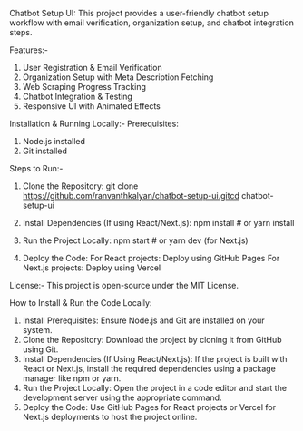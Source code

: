 Chatbot Setup UI: This project provides a user-friendly chatbot setup workflow with email verification, organization setup, and chatbot integration steps.

Features:-
1. User Registration & Email Verification
2. Organization Setup with Meta Description Fetching
3. Web Scraping Progress Tracking
4. Chatbot Integration & Testing
5. Responsive UI with Animated Effects

Installation & Running Locally:-
Prerequisites:
1. Node.js installed
2. Git installed

Steps to Run:-
1. Clone the Repository:
git clone https://github.com/ranvanthkalyan/chatbot-setup-ui.gitcd chatbot-setup-ui

2. Install Dependencies (If using React/Next.js):
npm install  # or yarn install

3. Run the Project Locally:
npm start  # or yarn dev (for Next.js)

4. Deploy the Code:
For React projects: Deploy using GitHub Pages
For Next.js projects: Deploy using Vercel

License:-
This project is open-source under the MIT License.

How to Install & Run the Code Locally:
1. Install Prerequisites:
   Ensure Node.js and Git are installed on your system.
2. Clone the Repository:
   Download the project by cloning it from GitHub using Git.
3. Install Dependencies (If Using React/Next.js):
   If the project is built with React or Next.js, install the required dependencies using a package manager like npm or yarn.
4. Run the Project Locally:
   Open the project in a code editor and start the development server using the appropriate command.
5. Deploy the Code:
   Use GitHub Pages for React projects or Vercel for Next.js deployments to host the project online.

